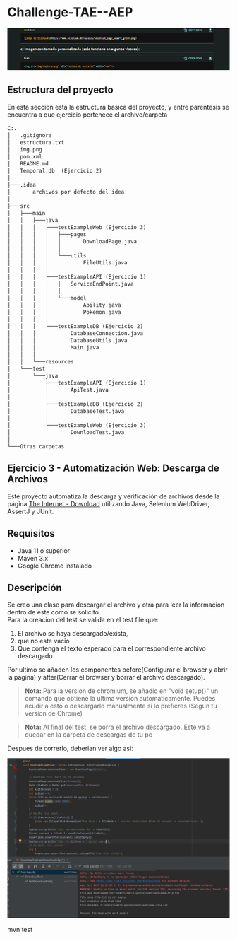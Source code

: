 # Challenge-TAE--AEP

![img.png](img.png)

## Estructura del proyecto

En esta seccion esta la estructura basica del proyecto, y entre parentesis se encuentra a que ejercicio pertenece el archivo/carpeta

```text
C:.
│   .gitignore
│   estructura.txt
│   img.png
│   pom.xml
│   README.md
│   Temporal.db  (Ejercicio 2)
│
├───.idea
│       archivos por defecto del idea
│
├───src
│   ├───main
│   │   ├───java
│   │   │   ├───testExampleWeb (Ejercicio 3)
│   │   │   │   ├───pages
│   │   │   │   │       DownloadPage.java
│   │   │   │   │
│   │   │   │   └───utils
│   │   │   │           FileUtils.java
│   │   │   │
│   │   │   ├───testExampleAPI (Ejercicio 1)
│   │   │   │   │   ServiceEndPoint.java
│   │   │   │   │
│   │   │   │   └───model
│   │   │   │           Ability.java
│   │   │   │           Pokemon.java
│   │   │   │
│   │   │   └───testExampleDB (Ejercicio 2)
│   │   │           DatabaseConnection.java
│   │   │           DatabaseUtils.java
│   │   │           Main.java
│   │   │
│   │   └───resources
│   └───test
│       └───java
│           ├───testExampleAPI (Ejercicio 1)
│           │       ApiTest.java
│           │
│           ├───testExampleDB (Ejercicio 2)
│           │       DatabaseTest.java
│           │
│           └───testExampleWeb (Ejercicio 3)
│                   DownloadTest.java
│
└───Otras carpetas

```

## Ejercicio 3 - Automatización Web: Descarga de Archivos

Este proyecto automatiza la descarga y verificación de archivos desde la página [The Internet - Download](https://the-internet.herokuapp.com/download) utilizando Java, Selenium WebDriver, AssertJ y JUnit.

## Requisitos

- Java 11 o superior
- Maven 3.x
- Google Chrome instalado

## Descripción

Se creo una clase para descargar el archivo y otra para leer la informacion dentro de este como se solicito <br>
Para la creacion del test se valida en el test file que:<br> 

1. El archivo se haya descargado/exista, 
2. que no este vacio 
3. Que contenga el texto esperado para el correspondiente archivo descargado

Por ultimo se añaden los componentes before(Configurar el browser y abrir la pagina) y after(Cerrar el browser y borrar el archivo descargado).<br>

> **Nota:** Para la version de chromium, se añadio en "void setup()" un comando que obtiene la ultima version automaticamente. Puedes acudir a esto o descargarlo manualmente si lo prefieres (Segun tu version de Chrome)

> **Nota:** Al final del test, se borra el archivo descargado. Este va a quedar en la carpeta de descargas de tu pc

Despues de correrlo, deberian ver algo asi:

![img_3.png](img_3.png)


mvn test